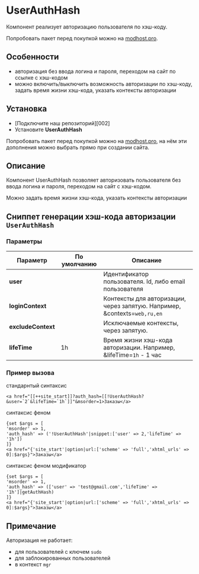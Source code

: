 # UserAuthHash

Компонент реализует авторизацию пользователя по хэш-коду.

Попробовать пакет перед покупкой можно на [modhost.pro][4].

## Особенности

- авторизация без ввода логина и пароля, переходом на сайт по ссылке с хэш-кодом
- можно включить/выключить возможность авторизации по хэш-коду, задать время жизни хэш-кода, указать контексты авторизации

## Установка

- [Подключите наш репозиторий][002]
- Установите **UserAuthHash**

Попробовать пакет перед покупкой можно на [modhost.pro][4], на нём эти дополнения можно выбрать прямо при создании сайта.

## Описание

Компонент UserAuthHash позволяет авторизовать пользователя без ввода логина и пароля, переходом на сайт с хэш-кодом. 

Можно задать время жизни хэш-кода, указать контексты авторизации

## Сниппет генерации хэш-кода авторизации `UserAuthHash`

### Параметры

| Параметр    | По умолчанию  | Описание                                                                  |
| ----------------- | --------------| ------------------------------------------------------------------------- |
| **user**          |               | Идентификатор пользователя. Id, либо email пользователя                   |
| **loginContext**  |               | Контексты для авторизации, через запятую. Например, &contexts=`web,ru,en` |
| **excludeContext**|               | Исключаемые контексты, через запятую.                                     |
| **lifeTime**      |     1h        | Время жизни хэш-кода авторизации. Например, &lifeTime=`1h` - 1 час        |


### Пример вызова

стандарнтый синтаксис

```
<a href="[[++site_start]]?auth_hash=[[!UserAuthHash?&user=`2`&lifeTime=`1h`]]"&msorder=1>Заказы</a>
```

синтаксис феном

```
{set $args = [
'msorder' => 1,
'auth_hash' => ('!UserAuthHash'|snippet:['user' => 2,'lifeTime' => '1h'])
]}
<a href="{'site_start'|option|url:['scheme' => 'full','xhtml_urls' => 0]:$args}">Заказы</a>
```

синтаксис феном модификатор

```
{set $args = [
'msorder' => 1,
'auth_hash' => (['user' => 'test@gmail.com','lifeTime' => '1h']|getAuthHash)
]}
<a href="{'site_start'|option|url:['scheme' => 'full','xhtml_urls' => 0]:$args}">Заказы</a>

```

## Примечание

Авторизация не работает:
 - для пользователей с ключем `sudo`
 - для заблокированных пользователей
 - в контекст `mgr`
 

[2]: https://modstore.pro/info/connection
[4]: https://modhost.pro

[0101]: /ru/01_Компоненты/01_pdoTools/
[010103]: /ru/01_Компоненты/01_pdoTools/03_Парсер.md
[0102]: /ru/01_Компоненты/02_miniShop2/
